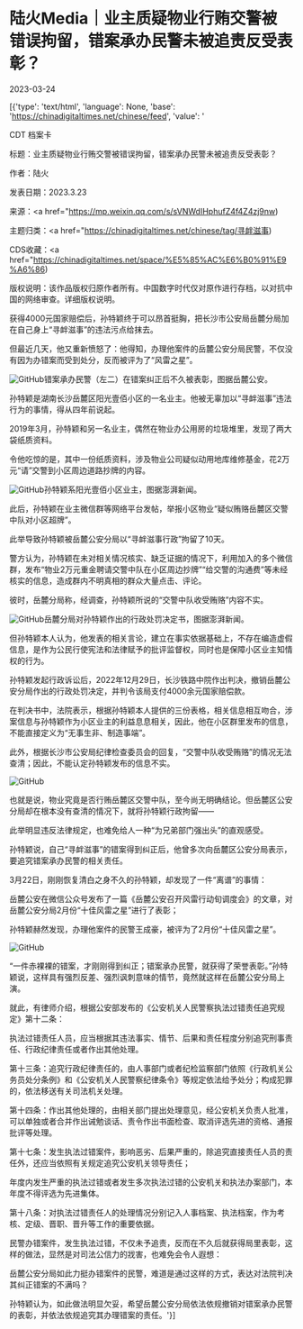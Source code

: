 # ​陆火Media｜业主质疑物业行贿交警被错误拘留，错案承办民警未被追责反受表彰？

2023-03-24

[{'type': 'text/html', 'language': None, 'base': 'https://chinadigitaltimes.net/chinese/feed', 'value': '

CDT 档案卡

标题：业主质疑物业行贿交警被错误拘留，错案承办民警未被追责反受表彰？

作者：陆火

发表日期：2023.3.23

来源：<a href="https://mp.weixin.qq.com/s/sVNWdIHphufZ4f4Z4zj9nw)

主题归类：<a href="https://chinadigitaltimes.net/chinese/tag/寻衅滋事)

CDS收藏：<a href="https://chinadigitaltimes.net/space/%E5%85%AC%E6%B0%91%E9%A6%86)

版权说明：该作品版权归原作者所有。中国数字时代仅对原作进行存档，以对抗中国的网络审查。详细版权说明。





获得4000元国家赔偿后，孙特颖终于可以昂首挺胸，把长沙市公安局岳麓分局加在自己身上“寻衅滋事”的违法污点给抹去。

但最近几天，他又重新愤怒了：他得知，办理他案件的岳麓公安分局民警，不仅没有因为办错案而受到处分，反而被评为了“风雷之星”。

![GitHub](https://chinadigitaltimes.net/chinese/files/2023/03/post-694160-641dfa9b10c1d.)错案承办民警（左二）在错案纠正后不久被表彰，图据岳麓公安。

孙特颖是湖南长沙岳麓区阳光壹佰小区的一名业主。他被无辜加以“寻衅滋事”违法行为的事情，得从四年前说起。

2019年3月，孙特颖和另一名业主，偶然在物业办公用房的垃圾堆里，发现了两大袋纸质资料。

令他吃惊的是，其中一份纸质资料，涉及物业公司疑似动用地库维修基金，花2万元“请”交警到小区周边道路抄牌的内容。

![GitHub](https://chinadigitaltimes.net/chinese/files/2023/03/post-694160-641dfa9b1f0fe.)孙特颖系阳光壹佰小区业主，图据澎湃新闻。

此后，孙特颖在业主微信群等网络平台发帖，举报小区物业“疑似贿赂岳麓区交警中队对小区超牌”。

此举导致孙特颖被岳麓公安分局以“寻衅滋事行政”拘留了10天。

警方认为，孙特颖在未对相关情况核实、缺乏证据的情况下，利用加入的多个微信群，发布“物业2万元重金聘请交警中队在小区周边抄牌”“给交警的沟通费”等未经核实的信息，造成群内不明真相的群众大量点击、评论。

彼时，岳麓分局称，经调查，孙特颖所说的“交警中队收受贿赂”内容不实。

![GitHub](https://chinadigitaltimes.net/chinese/files/2023/03/post-694160-641dfa9b29088.)岳麓分局对孙特颖作出的行政处罚决定书，图据澎湃新闻。

但孙特颖本人认为，他发表的相关言论，建立在事实依据基础上，不存在编造虚假信息，是作为公民行使宪法和法律赋予的批评监督权，同时也是保障小区业主知情权的行为。

孙特颖发起行政诉讼后，2022年12月29日，长沙铁路中院作出判决，撤销岳麓公安分局作出的行政处罚决定，并判令该局支付4000余元国家赔偿款。

在判决书中，法院表示，根据孙特颖本人提供的三份表格，相关信息相互吻合，涉案信息与孙特颖作为小区业主的利益息息相关，因此，他在小区群里发布的信息，不能直接定义为“无事生非、制造事端”。

此外，根据长沙市公安局纪律检查委员会的回复，“交警中队收受贿赂”的情况无法查清；因此，不能认定孙特颖发布的信息不实。

![GitHub](https://chinadigitaltimes.net/chinese/files/2023/03/post-694160-641dfa9b33b8b.)

也就是说，物业究竟是否行贿岳麓区交警中队，至今尚无明确结论。但岳麓区公安分局却在根本没有查清的情况下，就将孙特颖行政拘留——

此举明显违反法律规定，也难免给人一种“为兄弟部门强出头”的直观感受。

孙特颖说，自己“寻衅滋事”的错案得到纠正后，他曾多次向岳麓区公安分局表示，要追究错案承办民警的相关责任。

3月22日，刚刚恢复清白之身不久的孙特颖，却发现了一件“离谱”的事情：

岳麓公安在微信公众号发布了一篇《岳麓公安召开风雷行动旬调度会》的文章，对岳麓公安分局2月份“十佳风雷之星”进行了表彰；

孙特颖赫然发现，办理他案件的民警王成豪，被评为了2月份“十佳风雷之星”。

![GitHub](https://chinadigitaltimes.net/chinese/files/2023/03/post-694160-641dfa9b40a1e.)

“一件赤裸裸的错案，才刚刚得到纠正；错案承办民警，就获得了荣誉表彰。”孙特颖说，这样具有强烈反差、强烈讽刺意味的情节，竟然就这样在岳麓公安分局上演。

就此，有律师介绍，根据公安部发布的《公安机关人民警察执法过错责任追究规定》第十二条：

执法过错责任人员，应当根据其违法事实、情节、后果和责任程度分别追究刑事责任、行政纪律责任或者作出其他处理。

第十三条：追究行政纪律责任的，由人事部门或者纪检监察部门依照《行政机关公务员处分条例》和《公安机关人民警察纪律条令》等规定依法给予处分；构成犯罪的，依法移送有关司法机关处理。

第十四条：作出其他处理的，由相关部门提出处理意见，经公安机关负责人批准，可以单独或者合并作出诫勉谈话、责令作出书面检查、取消评选先进的资格、通报批评等处理。

第十七条：发生执法过错案件，影响恶劣、后果严重的，除追究直接责任人员的责任外，还应当依照有关规定追究公安机关领导责任；

年度内发生严重的执法过错或者发生多次执法过错的公安机关和执法办案部门，本年度不得评选为先进集体。

第十八条：对执法过错责任人的处理情况分别记入人事档案、执法档案，作为考核、定级、晋职、晋升等工作的重要依据。

民警办错案件，发生执法过错，不仅未予追责，反而在不久后就获得局里表彰，这样的做法，显然是对司法公信力的戕害，也难免会令人遐想：

岳麓公安分局如此力挺办错案件的民警，难道是通过这样的方式，表达对法院判决其纠正错案的不满吗？

孙特颖认为，如此做法明显欠妥，希望岳麓公安分局依法依规撤销对错案承办民警的表彰，并依法依规追究其办理错案的责任。'}]